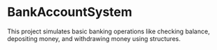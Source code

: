 # BankAccountSystem
This project simulates basic banking operations like checking balance, depositing money, and withdrawing money using structures.
